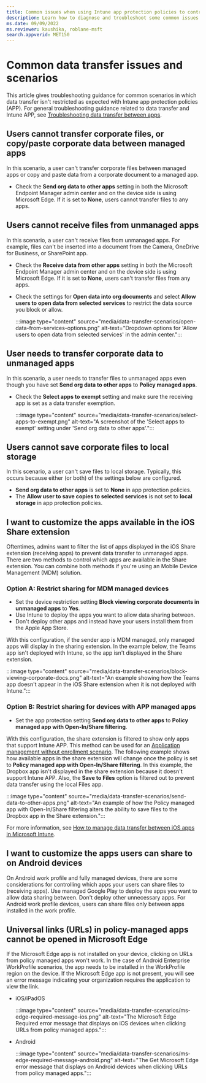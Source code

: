 ```yaml
---
title: Common issues when using Intune app protection policies to control data transfer
description: Learn how to diagnose and troubleshoot some common issues and misconfigurations when using Microsoft Intune app protection policies (APP) to control data transfer.
ms.date: 09/09/2022
ms.reviewer: kaushika, roblane-msft
search.appverid: MET150
---
```

# Common data transfer issues and scenarios

This article gives troubleshooting guidance for common scenarios in which data transfer isn't restricted as expected with Intune app protection policies (APP). For general troubleshooting guidance related to data transfer and Intune APP, see [Troubleshooting data transfer between apps](troubleshoot-data-transfer.md).

## Users cannot transfer corporate files, or copy/paste corporate data between managed apps

In this scenario, a user can't transfer corporate files between managed apps or copy and paste data from a corporate document to a managed app.

- Check the **Send org data to other apps** setting in both the Microsoft Endpoint Manager admin center and on the device side is using Microsoft Edge. If it is set to **None**, users cannot transfer files to any apps.

## Users cannot receive files from unmanaged apps

In this scenario, a user can't receive files from unmanaged apps. For example, files can't be inserted into a document from the Camera, OneDrive for Business, or SharePoint app.

- Check the **Receive data from other apps** setting in both the Microsoft Endpoint Manager admin center and on the device side is using Microsoft Edge. If it is set to **None**, users can't transfer files from any apps.

- Check the settings for **Open data into org documents** and select **Allow users to open data from selected services** to restrict the data source you block or allow.

    :::image type="content" source="media/data-transfer-scenarios/open-data-from-services-options.png" alt-text="Dropdown options for 'Allow users to open data from selected services' in the admin center.":::

## User needs to transfer corporate data to unmanaged apps

In this scenario, a user needs to transfer files to unmanaged apps even though you have set **Send org data to other apps** to **Policy managed apps**.

- Check the **Select apps to exempt** setting and make sure the receiving app is set as a data transfer exemption.

    :::image type="content" source="media/data-transfer-scenarios/select-apps-to-exempt.png" alt-text="A screenshot of the 'Select apps to exempt' setting under 'Send org data to other apps'.":::

## Users cannot save corporate files to local storage

In this scenario, a user can't save files to local storage. Typically, this occurs because either (or both) of the settings below are configured.

- **Send org data to other apps** is set to **None** in app protection policies.
- The **Allow user to save copies to selected services** is not set to **local storage** in app protection policies.

## I want to customize the apps available in the iOS Share extension

Oftentimes, admins want to filter the list of apps displayed in the iOS Share extension (receiving apps) to prevent data transfer to unmanaged apps. There are two methods to control which apps are available in the Share extension. You can combine both methods if you're using an Mobile Device Management (MDM) solution.

### Option A: Restrict sharing for MDM managed devices

- Set the device restriction setting **Block viewing corporate documents in unmanaged apps** to **Yes**.
- Use Intune to deploy the apps you want to allow data sharing between.
- Don't deploy other apps and instead have your users install them from the Apple App Store.

With this configuration, if the sender app is MDM managed, only managed apps will display in the sharing extension. In the example below, the Teams app isn't deployed with Intune, so the app isn't displayed in the Share extension.

:::image type="content" source="media/data-transfer-scenarios/block-viewing-corporate-docs.png" alt-text="An example showing how the Teams app doesn't appear in the iOS Share extension when it is not deployed with Intune.":::

### Option B: Restrict sharing for devices with APP managed apps

- Set the app protection setting **Send org data to other apps** to **Policy managed app with Open-In/Share filtering**.

With this configuration, the share extension is filtered to show only apps that support Intune APP. This method can be used for an [Application management without enrollment scenario](/mem/intune/fundamentals/deployment-guide-enrollment-mamwe). The following example shows how available apps in the share extension will change once the policy is set to **Policy managed app with Open-In/Share filtering**. In this example, the Dropbox app isn't displayed in the share extension because it doesn't support Intune APP. Also, the **Save to Files** option is filtered out to prevent data transfer using the local Files app.

:::image type="content" source="media/data-transfer-scenarios/send-data-to-other-apps.png" alt-text="An example of how the Policy managed app with Open-In/Share filtering alters the ability to save files to the Dropbox app in the Share extension.":::

For more information, see [How to manage data transfer between iOS apps in Microsoft Intune](/mem/intune/apps/data-transfer-between-apps-manage-ios).

## I want to customize the apps users can share to on Android devices

On Android work profile and fully managed devices, there are some considerations for controlling which apps your users can share files to (receiving apps). Use managed Google Play to deploy the apps you want to allow data sharing between. Don't deploy other unnecessary apps. For Android work profile devices, users can share files only between apps installed in the work profile.

## Universal links (URLs) in policy-managed apps cannot be opened in Microsoft Edge

If the Microsoft Edge app is not installed on your device, clicking on URLs from policy managed apps won't work. In the case of Android Enterprise WorkProfile scenarios, the app needs to be installed in the WorkProfile region on the device. If the Microsoft Edge app is not present, you will see an error message indicating your organization requires the application to view the link.

- iOS/iPadOS

    :::image type="content" source="media/data-transfer-scenarios/ms-edge-required-message-ios.png" alt-text="The Microsoft Edge Required error message that displays on iOS devices when clicking URLs from policy managed apps.":::

- Android

    :::image type="content" source="media/data-transfer-scenarios/ms-edge-required-message-android.png" alt-text="The Get Microsoft Edge error message that displays on Android devices when clicking URLs from policy managed apps.":::
